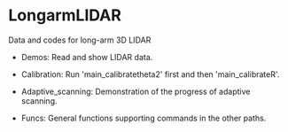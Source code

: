 # LongarmLIDAR
Data and codes for long-arm 3D LIDAR

- Demos: Read and show LIDAR data. 

- Calibration: Run 'main_calibratetheta2' first and then 'main_calibrateR'.

- Adaptive_scanning: Demonstration of the progress of adaptive scanning.

- Funcs: General functions supporting commands in the other paths.
